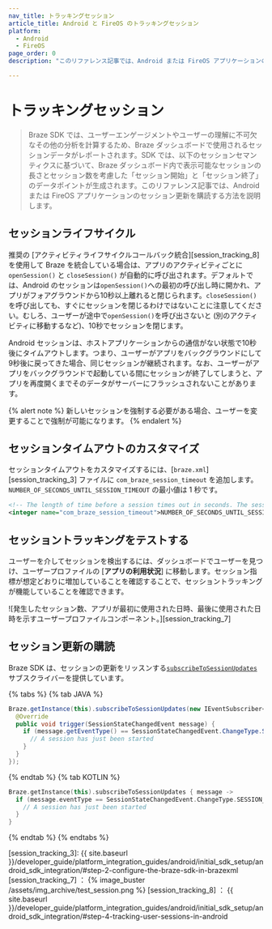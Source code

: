 ```yaml
---
nav_title: トラッキングセッション
article_title: Android と FireOS のトラッキングセッション
platform: 
  - Android
  - FireOS
page_order: 0
description: "このリファレンス記事では、Android または FireOS アプリケーションのセッション更新を購読する方法を説明します。"

---
```


# トラッキングセッション

> Braze SDK では、ユーザーエンゲージメントやユーザーの理解に不可欠なその他の分析を計算するため、Braze ダッシュボードで使用されるセッションデータがレポートされます。SDK では、以下のセッションセマンティクスに基づいて、Braze ダッシュボード内で表示可能なセッションの長さとセッション数を考慮した「セッション開始」と「セッション終了」のデータポイントが生成されます。このリファレンス記事では、Android または FireOS アプリケーションのセッション更新を購読する方法を説明します。

## セッションライフサイクル

推奨の \[アクティビティライフサイクルコールバック統合]\[session_tracking_8] を使用して Braze を統合している場合は、アプリのアクティビティごとに `openSession()` と `closeSession()` が自動的に呼び出されます。デフォルトでは、Android のセッションは`openSession()`への最初の呼び出し時に開かれ、アプリがフォアグラウンドから10秒以上離れると閉じられます。`closeSession()`を呼び出しても、すぐにセッションを閉じるわけではないことに注意してください。むしろ、ユーザーが途中で`openSession()`を呼び出さないと (別のアクティビティに移動するなど)、10秒でセッションを閉じます。

Android セッションは、ホストアプリケーションからの通信がない状態で10秒後にタイムアウトします。つまり、ユーザーがアプリをバックグラウンドにして9秒後に戻ってきた場合、同じセッションが継続されます。なお、ユーザーがアプリをバックグラウンドで起動している間にセッションが終了してしまうと、アプリを再度開くまでそのデータがサーバーにフラッシュされないことがあります。

{% alert note %}
新しいセッションを強制する必要がある場合、ユーザーを変更することで強制が可能になります。
{% endalert %}

## セッションタイムアウトのカスタマイズ
セッションタイムアウトをカスタマイズするには、\[`braze.xml`]\[session_tracking_3] ファイルに `com_braze_session_timeout` を追加します。`NUMBER_OF_SECONDS_UNTIL_SESSION_TIMEOUT` の最小値は 1 秒です。

```xml
<!-- The length of time before a session times out in seconds. The session manager will "re-open" otherwise closed sessions if the call to StartSession comes within this interval. (default is 10) -->
<integer name="com_braze_session_timeout">NUMBER_OF_SECONDS_UNTIL_SESSION_TIMEOUT</integer>
```

## セッショントラッキングをテストする

ユーザーを介してセッションを検出するには、ダッシュボードでユーザーを見つけ、ユーザープロファイルの \[**アプリの利用状況**] に移動します。セッション指標が想定どおりに増加していることを確認することで、セッショントラッキングが機能していることを確認できます。

![発生したセッション数、アプリが最初に使用された日時、最後に使用された日時を示すユーザープロファイルコンポーネント。]\[session_tracking_7]

## セッション更新の購読

Braze SDK は、セッションの更新をリッスンする[`subscribeToSessionUpdates`][1]サブスクライバーを提供しています。

{% tabs %}
{% tab JAVA %}

```java
Braze.getInstance(this).subscribeToSessionUpdates(new IEventSubscriber<SessionStateChangedEvent>() {
  @Override
  public void trigger(SessionStateChangedEvent message) {
    if (message.getEventType() == SessionStateChangedEvent.ChangeType.SESSION_STARTED) {
      // A session has just been started
    }
  }
});
```

{% endtab %}
{% tab KOTLIN %}

```kotlin
Braze.getInstance(this).subscribeToSessionUpdates { message ->
  if (message.eventType == SessionStateChangedEvent.ChangeType.SESSION_STARTED) {
    // A session has just been started
  }
}
```

{% endtab %}
{% endtabs %}

[1]: https://braze-inc.github.io/braze-android-sdk/kdoc/braze-android-sdk/com.braze/-i-braze/subscribe-to-session-updates.html
\[session_tracking_3]: {{ site.baseurl }}/developer_guide/platform_integration_guides/android/initial_sdk_setup/android_sdk_integration/#step-2-configure-the-braze-sdk-in-brazexml
\[session_tracking_7] ： {% image_buster /assets/img_archive/test_session.png %}
\[session_tracking_8] ： {{ site.baseurl }}/developer_guide/platform_integration_guides/android/initial_sdk_setup/android_sdk_integration/#step-4-tracking-user-sessions-in-android
